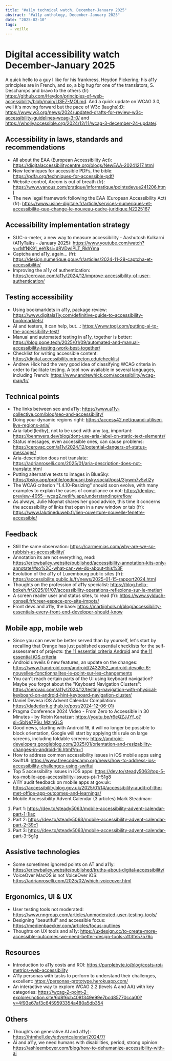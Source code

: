 ```yaml
---
title: "#a11y technical watch, December-January 2025"
abstract: "#a11y anthology, December-January 2025"
date: "2025-02-10"
tags:
  - veille
---
```


# Digital accessibility watch December-January 2025

A quick hello to a guy I like for his frankness, Heydon Pickering; his a11y principles are in French, and so, a big hug for one of the translators, S. Deschamps and bravo to the others (fr) https://github.com/Heydon/principles-of-web-accessibility/blob/main/LISEZ-MOI.md.
And a quick update on WCAG 3.0, well it's moving forward but the pace of W3c (laughs):D: https://www.w3.org/news/2024/updated-drafts-for-review-w3c-accessibility-guidelines-wcag-3-0/ and https://whollyaccessible.org/2024/12/11/wcag-3-december-24-update/.

## Accessibility in laws, standards and recommendations

- All about the EAA (European Accessibility Act): https://digitalaccessibilitycentre.org/blogs/NewEAA-20241217.html
- New techniques for accessible PDFs, the bible: https://pdfa.org/techniques-for-accessible-pdf/
- Website control, Arcom is out of breath (fr): https://www.yanous.com/pratique/informatique/pointsdevue241206.html
- The new legal framework following the EAA (European Accessibility Act) (fr): https://www.usine-digitale.fr/article/services-numeriques-et-accessibilite-que-change-le-nouveau-cadre-juridique.N2225167

## Accessibility implementation strategy

- SUC-o-meter, a new way to measure accessibility - Aashutosh Kulkarni (A11yTalks - January 2025): https://www.youtube.com/watch?v=rMfNK91_eeY&si=dRVDwIPLT_RkhYma
- Captcha and a11y, again... (fr): https://design.numerique.gouv.fr/articles/2024-11-28-captcha-et-accessibilite/
- Improving the a11y of authentication: https://cerovac.com/a11y/2024/12/improve-accessibility-of-user-authentication/

## Testing accessibility

- Using bookmarklets in a11y, package review: https://www.digitala11y.com/definitive-guide-to-accessibility-bookmarklets/
- AI and testers, it can help, but...: https://www.tpgi.com/putting-ai-to-the-accessibility-test/
- Manual and automated testing in a11y, together is better: https://blog.pope.tech/2025/01/09/automated-and-manual-accessibility-testing-work-best-together/
- Checklist for writing accessible content: https://digital.accessibility.princeton.edu/checklist
- Andrew Hick had the very good idea of ​​classifying WCAG criteria in order to facilitate testing. A tool now available in several languages, including French: https://www.andrewhick.com/accessibility/wcag-map/fr/

## Technical points

- The links between seo and a11y: https://www.a11y-collective.com/blog/seo-and-accessibility/
- Doing your dynamic regions right: https://access42.net/quand-utiliser-live-regions-aria/
- Aria-label(ledby), not to be used with any tag, important: https://benmyers.dev/blog/dont-use-aria-label-on-static-text-elements/
- Status messages, even accessible ones, can cause problems: https://cerovac.com/a11y/2024/12/potential-dangers-of-status-messages/
- Aria-description does not translate: https://adrianroselli.com/2025/01/aria-description-does-not-translate.html
- Putting alternative texts to images in BlueSky: https://bsky.app/profile/oedipusnj.bsky.social/post/3jywm7v5vtl2y
- The WCAG criterion "1.4.10-Resizing" should soon evolve, with many examples to explain the cases of compliance or not: https://deploy-preview-4055--wcag2.netlify.app/understanding/reflow
- As always, Julie Moynat shares her good advice, this time it concerns the accessibility of links that open in a new window or tab (fr): https://www.lalutineduweb.fr/lien-ouverture-nouvelle-fenetre-accessible/

## Feedback

- Still the same observation: https://carmemias.com/why-are-we-so-rubbish-at-accessibility/
- Annotation its are not everything, read: https://ericwbailey.website/published/accessibility-annotation-kits-only-annotate/#so%2C-what-can-we-do-about-this%3F
- Evolution of the a11y of Luxembourg public sites (fr): https://accessibilite.public.lu/fr/news/2025-01-15-rapport2024.html
- Thoughts on the profession of a11y specialist: https://blog.hello-bokeh.fr/2025/01/07/accessibility-operations-reflexions-sur-le-metier/
- A screen reader user and status sites, to read (fr): https://www.sylduch-conseil.fr/creer-espace-pro-site-impots/
- Front devs and a11y, the base: https://martijnhols.nl/blog/accessibility-essentials-every-front-end-developer-should-know

## Mobile app, mobile web

- Since you can never be better served than by yourself, let's start by recalling that Orange has just published essential checklists for the self-assessment of projects: <a href="https://a11y-guidelines.orange.com/fr/mobile/android/checklist/">the 11 essential criteria Android</a> and <a href="<https://a11y-guidelines.orange.com/fr/mobile/ios/checklist/">the 11 essential iOS criteria</a>
- Android unveils 6 new features, an update on the changes: https://www.frandroid.com/android/2432052_android-devoile-6-nouvelles-fonctionnalites-le-point-sur-les-changements
- You can't reach certain parts of the UI using keyboard navigation? Maybe you forgot about the "Keyboard Navigation Clusters": https://cerovac.com/a11y/2024/12/testing-navigation-with-physical-keyboard-on-android-hint-keyboard-navigation-cluster/
- Daniel Devesa iOS Advent Calendar Compilation: https://dadederk.github.io/post/2024-12-06-01/
- Pragma Conference 2024 Video - From Zero to Accessible in 30 Minutes - by Robin Kanatzar: https://youtu.be/r6eQZJJYf_o?si=SbNe7P6u_MzlnGLS
- Good news, starting with Android 16, it will no longer be possible to block orientation, Google will start by applying this rule on large screens, including foldable screens: https://android-developers.googleblog.com/2025/01/orientation-and-resizability-changes-in-android-16.html?m=1
- How to address common accessibility issues in iOS mobile apps using SwiftUI: https://www.freecodecamp.org/news/how-to-address-ios-accessibility-challenges-using-swiftui
- Top 5 accessibility issues in iOS apps: https://dev.to/steady5063/top-5-ios-mobile-app-accessibility-issues-pt-1-51g8
- A11Y audit feedback on mobile apps at gov.uk: https://accessibility.blog.gov.uk/2025/01/14/accessibility-audit-of-the-met-office-app-outcomes-and-learnings/
- Mobile Accessibility Advent Calendar (3 articles) Mark Steadman:

1. Part 1: https://dev.to/steady5063/mobile-accessibility-advent-calendar-part-1-1iac
2. Part 2: https://dev.to/steady5063/mobile-accessibility-advent-calendar-part-2-39c1
3. Part 3: https://dev.to/steady5063/mobile-accessibility-advent-calendar-part-3-5g1g

## Assistive technologies 

- Some sometimes ignored points on AT and a11y: https://ericwbailey.website/published/truths-about-digital-accessibility/
- VoiceOver MacOS is not VoiceOver iOS: https://adrianroselli.com/2025/02/which-voiceover.html

## Ergonomics, UI & UX

- User testing tools not moderated: https://www.nngroup.com/articles/unmoderated-user-testing-tools/
- Designing "beautiful" and accessible focus: https://medienbaecker.com/articles/focus-outlines
- Thoughts on UX tools and a11y: https://uxdesign.cc/to-create-more-accessible-outcomes-we-need-better-design-tools-a113fe57576c

## Resources

- Introduction to a11y costs and ROI: https://purplebyte.io/blog/costs-roi-metrics-web-accessibility
- A11y personas with tasks to perform to understand their challenges, excellent: https://personas-prototype.herokuapp.com/
- An interactive way to explore WCAG 2.2 (levels A and AA) with key categories: https://wcag-2-point-2-explorer.notion.site/6d8f6cb4081349e99e7bcd85770cca00?v=4f93e67af3c6459593354a480a5db354

## Others

- Thoughts on generative AI and a11y): https://htmhell.dev/adventcalendar/2024/7/
- Ai and a11y, we need humans with disabilities, period, strong opinion: https://ashleemboyer.com/blog/how-to-dehumanize-accessibility-with-ai
